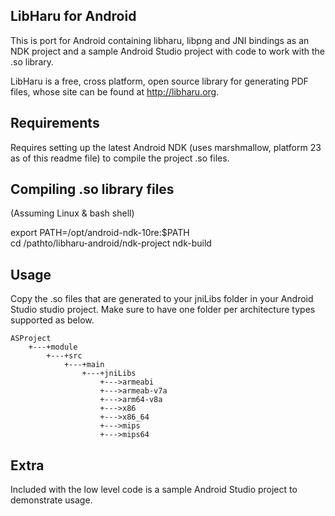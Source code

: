 LibHaru for Android
---

This is port for Android containing libharu, libpng and JNI bindings as an NDK project and a sample Android Studio project with code to work with the .so library.

LibHaru is a free, cross platform, open source library for generating PDF files, whose site can be found at http://libharu.org.  


Requirements
---

Requires setting up the latest Android NDK (uses marshmallow, platform 23 as of this readme file) to compile the project .so files.  


Compiling .so library files
---

(Assuming Linux & bash shell)  

export PATH=/opt/android-ndk-10re:$PATH  
cd /pathto/libharu-android/ndk-project
ndk-build  


Usage
---

Copy the .so files that are generated to your jniLibs folder in your Android Studio studio project. Make sure to have one folder per architecture types supported as below.  

```
ASProject  
    +---+module  
        +---+src  
            +---+main  
                +---+jniLibs  
                    +--->armeabi  
                    +--->armeab-v7a  
                    +--->arm64-v8a  
                    +--->x86  
                    +--->x86_64  
                    +--->mips  
                    +--->mips64  
```

Extra
---

Included with the low level code is a sample Android Studio project to demonstrate usage.


